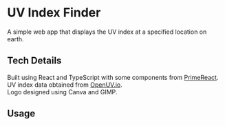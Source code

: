 # UV Index Finder

A simple web app that displays the UV index at a specified location on earth. 

## Tech Details
Built using React and TypeScript with some components from [PrimeReact](https://primereact.org/). <br>
UV index data obtained from [OpenUV.io](https://www.openuv.io/). <br>
Logo designed using Canva and GIMP.

## Usage